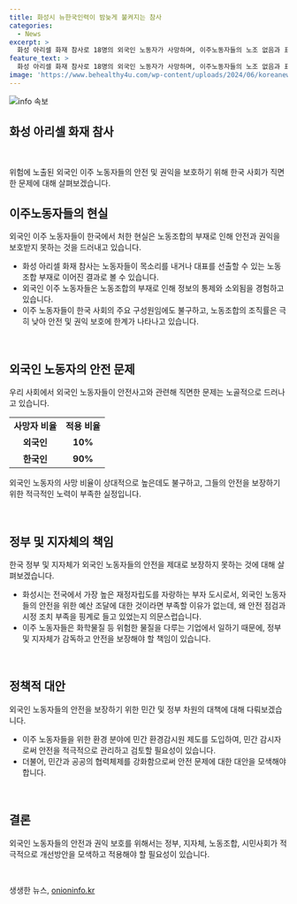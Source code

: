 ```yaml
---
title: 화성시 뉴한국인력이 밤늦게 불켜지는 참사
categories:
  - News
excerpt: >
  화성 아리셀 화재 참사로 18명의 외국인 노동자가 사망하며, 이주노동자들의 노조 없음과 표 없음으로 인한 소외 현실이 드러났다. 아리셀 측은 노동자들과의 업무 계약을 못 따지고, 불법 파견과 안전 점검 소홀로 고용보험, 산재보험이 없었다. 이주노동자들의 안전 인식도 부족해 한국 사회로부터 무시당하는 어려움을 겪고 있다. 이천의 외국인 노동자 화재 참사 이후에도 개선되지 않아, 이주노동자들의 목소리가 필요한 상황이다. 화성시는 재정자립도 1위를 기록하는데, 안전 점검 등에 예산을 투입해야 한다는 지적도 나왔다.
feature_text: >
  화성 아리셀 화재 참사로 18명의 외국인 노동자가 사망하며, 이주노동자들의 노조 없음과 표 없음으로 인한 소외 현실이 드러났다. 아리셀 측은 노동자들과의 업무 계약을 못 따지고, 불법 파견과 안전 점검 소홀로 고용보험, 산재보험이 없었다. 이주노동자들의 안전 인식도 부족해 한국 사회로부터 무시당하는 어려움을 겪고 있다. 이천의 외국인 노동자 화재 참사 이후에도 개선되지 않아, 이주노동자들의 목소리가 필요한 상황이다. 화성시는 재정자립도 1위를 기록하는데, 안전 점검 등에 예산을 투입해야 한다는 지적도 나왔다.
image: 'https://www.behealthy4u.com/wp-content/uploads/2024/06/koreanews.jpg'
---
```


<p><img src="https://www.behealthy4u.com/wp-content/uploads/2024/06/koreanews.jpg" alt="info 속보" /></p>

<h2 data-ke-size="size26">화성 아리셀 화재 참사</h2>

<p data-ke-size="size16">&nbsp;</p>

<p>위험에 노출된 외국인 이주 노동자들의 안전 및 권익을 보호하기 위해 한국 사회가 직면한 문제에 대해 살펴보겠습니다.</p>

<h2 data-ke-size="size26">이주노동자들의 현실</h2>

<p>외국인 이주 노동자들이 한국에서 처한 현실은 노동조합의 부재로 인해 안전과 권익을 보호받지 못하는 것을 드러내고 있습니다.</p>

<ul>
  <li>화성 아리셀 화재 참사는 노동자들이 목소리를 내거나 대표를 선출할 수 있는 노동조합 부재로 이어진 결과로 볼 수 있습니다.</li>
  <li>외국인 이주 노동자들은 노동조합의 부재로 인해 정보의 통제와 소외됨을 경험하고 있습니다.</li>
  <li>이주 노동자들이 한국 사회의 주요 구성원임에도 불구하고, 노동조합의 조직률은 극히 낮아 안전 및 권익 보호에 한계가 나타나고 있습니다.</li>
</ul>

<p data-ke-size="size16">&nbsp;</p>

<h2 data-ke-size="size26">외국인 노동자의 안전 문제</h2>

<p>우리 사회에서 외국인 노동자들이 안전사고와 관련해 직면한 문제는 노골적으로 드러나고 있습니다. </p>

<table>
  <tr>
    <td style="text-align: center; height: 17px;"><b>사망자 비율</b></td>
    <td style="text-align: center; height: 17px;"><b>적용 비율</b></td>
  </tr>
  <tr>
    <td style="text-align: center; height: 17px;"><b>외국인</b></td>
    <td style="text-align: center; height: 17px;"><b>10%</b></td>
  </tr>
  <tr>
    <td style="text-align: center; height: 17px;"><b>한국인</b></td>
    <td style="text-align: center; height: 17px;"><b>90%</b></td>
  </tr>
</table>

<p>외국인 노동자의 사망 비율이 상대적으로 높은데도 불구하고, 그들의 안전을 보장하기 위한 적극적인 노력이 부족한 실정입니다.</p>

<p data-ke-size="size16">&nbsp;</p>

<h2 data-ke-size="size26">정부 및 지자체의 책임</h2>

<p>한국 정부 및 지자체가 외국인 노동자들의 안전을 제대로 보장하지 못하는 것에 대해 살펴보겠습니다.</p>

<ul>
  <li>화성시는 전국에서 가장 높은 재정자립도를 자랑하는 부자 도시로서, 외국인 노동자들의 안전을 위한 예산 조달에 대한 것이라면 부족할 이유가 없는데, 왜 안전 점검과 시정 조치 부족을 핑계로 들고 있었는지 의문스럽습니다.</li>
  <li>이주 노동자들은 화학물질 등 위험한 물질을 다루는 기업에서 일하기 때문에, 정부 및 지자체가 감독하고 안전을 보장해야 할 책임이 있습니다.</li>
</ul>

<p data-ke-size="size16">&nbsp;</p>

<h2 data-ke-size="size26">정책적 대안</h2>

<p>외국인 노동자들의 안전을 보장하기 위한 민간 및 정부 차원의 대책에 대해 다뤄보겠습니다.</p>

<ul>
  <li>이주 노동자들을 위한 환경 분야에 민간 환경감시원 제도를 도입하여, 민간 감시자로써 안전을 적극적으로 관리하고 검토할 필요성이 있습니다.</li>
  <li>더불어, 민간과 공공의 협력체제를 강화함으로써 안전 문제에 대한 대안을 모색해야 합니다.</li>
</ul>

<p data-ke-size="size16">&nbsp;</p>

<h2 data-ke-size="size26">결론</h2>

<p>외국인 노동자들의 안전과 권익 보호를 위해서는 정부, 지자체, 노동조합, 시민사회가 적극적으로 개선방안을 모색하고 적용해야 할 필요성이 있습니다.</p>

<p data-ke-size="size16">&nbsp;</p>
생생한 뉴스, <a href="https://onioninfo.kr" rel="dofollow">onioninfo.kr</a>



